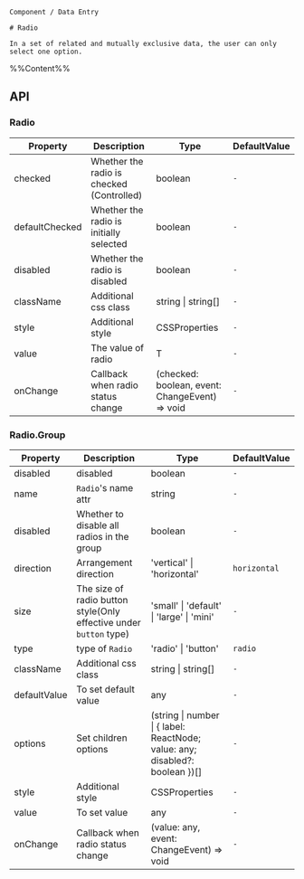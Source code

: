 `````
Component / Data Entry

# Radio

In a set of related and mutually exclusive data, the user can only select one option.
`````

%%Content%%

## API

### Radio

|Property|Description|Type|DefaultValue|
|---|---|---|---|
|checked|Whether the radio is checked (Controlled)|boolean |`-`|
|defaultChecked|Whether the radio is initially selected|boolean |`-`|
|disabled|Whether the radio is disabled|boolean |`-`|
|className|Additional css class|string \| string[] |`-`|
|style|Additional style|CSSProperties |`-`|
|value|The value of radio|T |`-`|
|onChange|Callback when radio status change|(checked: boolean, event: ChangeEvent) => void |`-`|

### Radio.Group

|Property|Description|Type|DefaultValue|
|---|---|---|---|
|disabled|disabled|boolean |`-`|
|name|`Radio`'s name attr|string |`-`|
|disabled|Whether to disable all radios in the group|boolean |`-`|
|direction|Arrangement direction|'vertical' \| 'horizontal' |`horizontal`|
|size|The size of radio button style(Only effective under `button` type)|'small' \| 'default' \| 'large' \| 'mini' |`-`|
|type|type of `Radio`|'radio' \| 'button' |`radio`|
|className|Additional css class|string \| string[] |`-`|
|defaultValue|To set default value|any |`-`|
|options|Set children options|(string \| number \| { label: ReactNode; value: any; disabled?: boolean })[] |`-`|
|style|Additional style|CSSProperties |`-`|
|value|To set value|any |`-`|
|onChange|Callback when radio status change|(value: any, event: ChangeEvent) => void |`-`|
